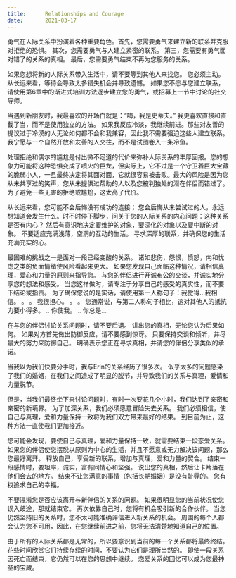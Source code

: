 ```yaml
---
title:      Relationships and Courage
date:       2021-03-17
---
```


勇气在人际关系中扮演着各种重要角色。首先，您需要勇气来建立新的联系并克服对拒绝的恐惧。 其次，您需要勇气与人建立紧密的联系。 第三，您需要有勇气面对错了的关系的真相。 最后，您需要勇气结束不再为您服务的关系。

如果您想将新的人际关系带入生活中，请不要等到其他人来找您。 您必须主动。 从长远来看，等待会导致太多错失机会并导致遗憾。 如果您不愿与您建立联系，请使用第6章中的渐进式培训方法逐步建立您的勇气，或招募上一节中讨论的社交导师。

当遇到新朋友时，我最喜欢的开场白就是：“嗨，我是史蒂夫。” 我更喜欢直接和直截了当，而不是使用独立的方法。 如果我反应冷淡，我继续前进。那些对友善的提议过于冷漠的人无论如何都不会和我兼容，因此我不需要强迫这些人建立联系。 我宁愿与一个自然开放和友善的人交往，而不是试图卷入一条冷鱼。

处理拒绝和偶尔的尴尬是付出微不足道的代价来弥补人际关系的丰厚回报。您的想象力可能将这种恐惧变成了喷火的巨龙，但实际上，它不过是一个守卫着巨大宝藏的脆弱小人，一旦最终决定将其面对面，它就很容易被击败。最大的风险是因为您从未共享过的笑声，您从未提供过帮助的人以及您被判独处的潜在伴侣而错过了。 为了避免一些无害的拒绝或尴尬，这太高了代价。

从长远来看，您可能不会后悔没有成功的连接； 您会后悔从未尝试过的人，永远想知道会发生什么。时不时停下脚步，问关于您的人际关系的内心问题：这种关系是否有内心？ 然后有意识地决定要维护的对象，要深化的对象以及要中断的对象。 不要适应充满浅薄，空洞的互动的生活。 寻求深厚的联系，并确保您的生活充满充实的心。

最困难的挑战之一是面对一段已经变酸的关系。 诸如悲伤，怨恨，愤怒，内和忧虑之类的负面情绪使风险看起来更大。 如果您发现自己面临这种情况，请相信真理，爱心和力量的原则来指导您。 与您的伴侣进行开诚布公的交谈，并诚实地分享您的想法和感受。 当您这样做时，请专注于分享自己的感受的真实性，而不要下结论或指责。 为了确保您说的是实话，请使用第一人称句子：我觉得...我相信。  。  。 我很担心。  。  。 您通常说，与第二人称句子相比，这对其他人的抵抗力要小得多。  .. 你使我。  .. 你总是...

在与您的伴侣讨论关系问题时，请不要后退。 讲出您的真相，无论您认为后果如何。 如果对方首先做出防御反应，请不要感到惊讶。 只要保持交谈和倾听，并尽最大的努力来防御自己。 明确表示您正在寻求真相，并请您的伴侣分享类似的承诺。

当我以为我们快要分手时，我与Erin的关系经历了很多次。 似乎太多的问题感染了我们的婚姻，在我们之间造成了明显的脱节，并导致我们的关系与真理，爱情和力量脱节。

但是，当我们最终坐下来讨论问题时，有时一次要花几个小时，我们达到了亲密和亲密的新境界。 为了加深关系，我们必须愿意冒险失去关系。 我们必须相信，使自己与真理，爱和力量保持一致将为我们双方带来最好的结果。 到目前为止，这种方法一直使我们更加接近。

您可能会发现，要使自己与真理，爱和力量保持一致，就需要结束一段恋爱关系。 如果您的伴侣使您摆脱以原则为中心的生活，并且不愿意或无力解决该问题，那么您最好离开。 释放自己，享受新的联系，增加与真理，爱和力量的契合。 结束一段感情时，要坦率，诚实，富有同情心和坚强。 说出您的真相，然后让卡片落在他们会去的地方。 结束不让您满意的事情（包括长期婚姻）是没有耻辱的。 您有权追求自己的幸福。

不要混淆您是否应该离开与新伴侣的关系的问题。 如果很明显您的当前状况使您误入歧途，那就结束它。 再次依靠自己时，您将有机会吸引新的合作伙伴。 当您仍然坚持旧的关系时，您不太可能准确评估进入新关系的机会。 周围的每个人都会认为您不可用，因此，在您继续前进之前，您将无法清楚地知道自己的位置。

由于所有的人际关系都是无常的，所以要意识到当前的每一个关系都将最终终结。 花些时间欣赏它们持续存续的时间，不要认为它们是理所当然的。 即使一段关系因死亡而结束，它仍然可以在您的思想中继续。 恋爱关系的回忆可以成为您最神圣的宝藏。